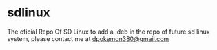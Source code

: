 # sdlinux
The oficial Repo Of SD Linux
to add a .deb in the repo of future sd linux system, please contact me at dpokemon380@gmail.com
